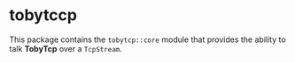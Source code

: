 # tobytccp

This package contains the `tobytcp::core` module that provides the ability to talk **TobyTcp** over a `TcpStream`.
